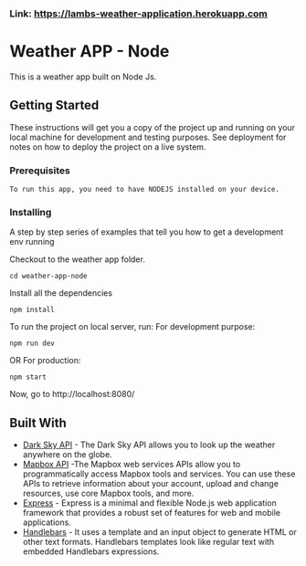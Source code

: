 ### Link: https://lambs-weather-application.herokuapp.com

# Weather APP - Node

This is a weather app built on Node Js.

## Getting Started

These instructions will get you a copy of the project up and running on your local machine for development and testing purposes. See deployment for notes on how to deploy the project on a live system.

### Prerequisites

```
To run this app, you need to have NODEJS installed on your device.
```

### Installing

A step by step series of examples that tell you how to get a development env running

Checkout to the weather app folder.

```
cd weather-app-node
```

Install all the dependencies
```
npm install 
```

To run the project on local server, run:
For development purpose:
```
npm run dev
```
OR
For production:
```
npm start
```

Now, go to http://localhost:8080/

## Built With

- [Dark Sky API](https://darksky.net/) - The Dark Sky API allows you to look up the weather anywhere on the globe.
- [Mapbox API](https://www.mapbox.com/) -The Mapbox web services APIs allow you to programmatically access Mapbox tools and services. You can use these APIs to retrieve information about your account, upload and change resources, use core Mapbox tools, and more.
- [Express](http://expressjs.com/) - Express is a minimal and flexible Node.js web application framework that provides a robust set of features for web and mobile applications.
- [Handlebars](https://handlebarsjs.com/) - It uses a template and an input object to generate HTML or other text formats. Handlebars templates look like regular text with embedded Handlebars expressions.
